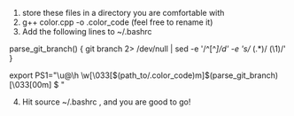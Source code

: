 1. store these files in a directory you are comfortable with
2. g++ color.cpp -o .color_code (feel free to rename it)
3. Add the following lines to ~/.bashrc

parse_git_branch() {
    git branch 2> /dev/null | sed -e '/^[^*]/d' -e 's/* \(.*\)/ (\1)/'
}

export PS1="\u@\h \w\[\033[\$(path_to/.color_code)m\]\$(parse_git_branch)\[\033[00m\] $ "

4. Hit source ~/.bashrc , and you are good to go!